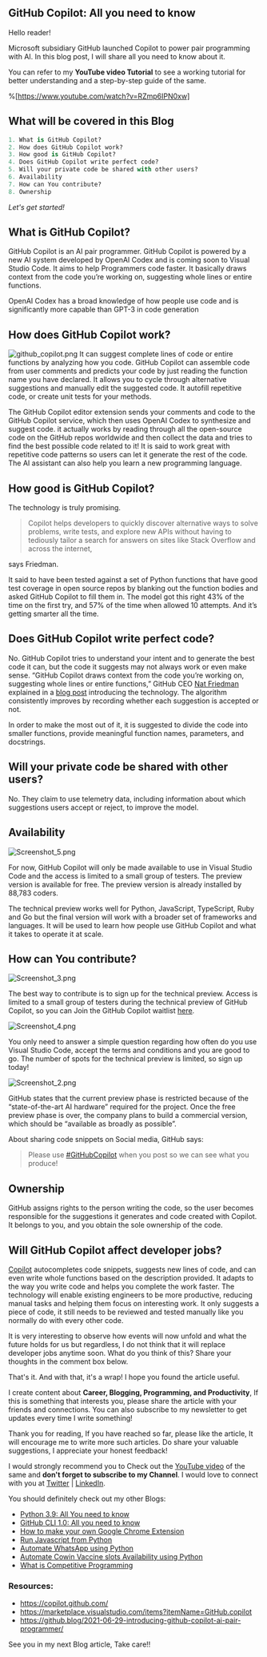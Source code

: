 ## GitHub Copilot: All you need to know

Hello reader! 

Microsoft subsidiary GitHub launched Copilot to power pair programming with AI. In this blog post, I will share all you need to know about it.

You can refer to my **YouTube video Tutorial** to see a working tutorial for better understanding and a step-by-step guide of the same. 

%[https://www.youtube.com/watch?v=RZmp6IPN0xw]

## What will be covered in this Blog

```python
1. What is GitHub Copilot?
2. How does GitHub Copilot work?
3. How good is GitHub Copilot?
4. Does GitHub Copilot write perfect code?
5. Will your private code be shared with other users?
6. Availability
7. How can You contribute?
8. Ownership
```

*Let's get started!*

## What is GitHub Copilot?

GitHub Copilot is an AI pair programmer. GitHub Copilot is powered by a new AI system developed by OpenAI Codex and is coming soon to Visual Studio Code. It aims to help Programmers code faster. It basically draws context from the code you’re working on, suggesting whole lines or entire functions.

OpenAI Codex has a broad knowledge of how people use code and is significantly more capable than GPT-3 in code generation

## How does GitHub Copilot work?

![github_copilot.png](https://cdn.hashnode.com/res/hashnode/image/upload/v1625813279327/aoeDJjsCS.png)
It can suggest complete lines of code or entire functions by analyzing how you code. GitHub Copilot can assemble code from user comments and predicts your code by just reading the function name you have declared. It allows you to cycle through alternative suggestions and manually edit the suggested code. It autofill repetitive code, or create unit tests for your methods. 

The GitHub Copilot editor extension sends your comments and code to the GitHub Copilot service, which then uses OpenAI Codex to synthesize and suggest code. it actually works by reading through all the open-source code on the GitHub repos worldwide and then collect the data and tries to find the best possible code related to it! It is said to work great with repetitive code patterns so users can let it generate the rest of the code. The AI assistant can also help you learn a new programming language.

## How good is GitHub Copilot?

The technology is truly promising.

> Copilot helps developers to quickly discover alternative ways to solve problems, write tests, and explore new APIs without having to tediously tailor a search for answers on sites like Stack Overflow and across the internet,

says Friedman.

It said to have been tested against a set of Python functions that have good test coverage in open source repos by blanking out the function bodies and asked GitHub Copilot to fill them in. The model got this right 43% of the time on the first try, and 57% of the time when allowed 10 attempts. And it’s getting smarter all the time.

## Does GitHub Copilot write perfect code?

No. GitHub Copilot tries to understand your intent and to generate the best code it can, but the code it suggests may not always work or even make sense. “GitHub Copilot draws context from the code you’re working on, suggesting whole lines or entire functions,” GitHub CEO [Nat Friedman](https://www.linkedin.com/in/natfriedman/) explained in a [blog post](https://github.blog/2021-06-29-introducing-github-copilot-ai-pair-programmer/) introducing the technology. The algorithm consistently improves by recording whether each suggestion is accepted or not. 

In order to make the most out of it, it is suggested to divide the code into smaller functions, provide meaningful function names, parameters, and docstrings.

## Will your private code be shared with other users?

No. They claim to use telemetry data, including information about which suggestions users accept or reject, to improve the model. 

## Availability

![Screenshot_5.png](https://cdn.hashnode.com/res/hashnode/image/upload/v1625813310374/II2ZmUf4t.png)

For now, GitHub Copilot will only be made available to use in Visual Studio Code and the access is limited to a small group of testers. The preview version is available for free. The preview version is already installed by 88,783 coders.

The technical preview works well for Python, JavaScript, TypeScript, Ruby and Go but the final version will work with a broader set of frameworks and languages. It will be used to learn how people use GitHub Copilot and what it takes to operate it at scale. 

## How can You contribute?

![Screenshot_3.png](https://cdn.hashnode.com/res/hashnode/image/upload/v1625813391060/lqBeVXx5J.png)

The best way to contribute is to sign up for the technical preview. Access is limited to a small group of testers during the technical preview of GitHub Copilot, so you can Join the GitHub Copilot waitlist [here](https://github.com/features/copilot/signup).

![Screenshot_4.png](https://cdn.hashnode.com/res/hashnode/image/upload/v1625813408515/r46S2eERc.png)

You only need to answer a simple question regarding how often do you use Visual Studio Code, accept the terms and conditions and you are good to go. The number of spots for the technical preview is limited, so sign up today!

![Screenshot_2.png](https://cdn.hashnode.com/res/hashnode/image/upload/v1625813417991/4vZWq1PI-.png)

GitHub states that the current preview phase is restricted because of the “state-of-the-art AI hardware” required for the project. Once the free preview phase is over, the company plans to build a commercial version, which should be “available as broadly as possible”. 

About sharing code snippets on Social media, GitHub says:

> Please use [#GitHubCopilot](https://twitter.com/hashtag/GitHubCopilot) when you post so we can see what you produce!

## Ownership

GitHub assigns rights to the person writing the code, so the user becomes responsible for the suggestions it generates and code created with Copilot. It belongs to you, and you obtain the sole ownership of the code.

## Will GitHub Copilot affect developer jobs?

 [Copilot](https://copilot.github.com/) autocompletes code snippets, suggests new lines of code, and can even write whole functions based on the description provided. It adapts to the way you write code and helps you complete the work faster. The technology will enable existing engineers to be more productive, reducing manual tasks and helping them focus on interesting work. It only suggests a piece of code, it still needs to be reviewed and tested manually like you normally do with every other code. 

It is very interesting to observe how events will now unfold and what the future holds for us but regardless, I do not think that it will replace developer jobs anytime soon. What do you think of this? Share your thoughts in the comment box below.

That's it. And with that, it's a wrap! I hope you found the article useful.

I create content about **Career, Blogging, Programming, and Productivity**, If this is something that interests you, please share the article with your friends and connections. You can also subscribe to my newsletter to get updates every time I write something!

Thank you for reading, If you have reached so far, please like the article, It will encourage me to write more such articles. Do share your valuable suggestions, I appreciate your honest feedback!

I would strongly recommend you to Check out the [YouTube video](https://www.youtube.com/watch?v=jAOkWehMF6E) of the same and **don't forget to subscribe to my Channel**. I would love to connect with you at [Twitter](https://twitter.com/ayushi7rawat) | [LinkedIn](https://www.linkedin.com/in/ayushi7rawat/).

You should definitely check out my other Blogs:

- [Python 3.9: All You need to know](https://ayushirawat.com/python-39-all-you-need-to-know)
- [GitHub CLI 1.0: All you need to know](https://ayushirawat.com/github-cli-10-all-you-need-to-know)
- [How to make your own Google Chrome Extension](https://ayushirawat.com/how-to-make-your-own-google-chrome-extension-1)
- [Run Javascript from Python](https://ayushirawat.com/run-javascript-from-python)
- [Automate WhatsApp using Python](https://ayushirawat.com/automate-whatsapp-using-python)
- [Automate Cowin Vaccine slots Availability using Python](https://ayushirawat.com/automate-cowin-vaccine-slots-availablity-using-python)
- [What is Competitive Programming](https://ayushirawat.com/what-is-competitive-programming-or-beginners-guide)

### Resources:

- https://copilot.github.com/
- https://marketplace.visualstudio.com/items?itemName=GitHub.copilot
- https://github.blog/2021-06-29-introducing-github-copilot-ai-pair-programmer/

See you in my next Blog article, Take care!!